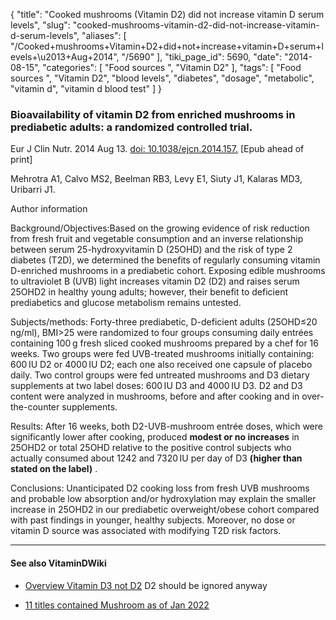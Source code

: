 {
    "title": "Cooked mushrooms (Vitamin D2) did not increase vitamin D serum levels",
    "slug": "cooked-mushrooms-vitamin-d2-did-not-increase-vitamin-d-serum-levels",
    "aliases": [
        "/Cooked+mushrooms+Vitamin+D2+did+not+increase+vitamin+D+serum+levels+\u2013+Aug+2014",
        "/5690"
    ],
    "tiki_page_id": 5690,
    "date": "2014-08-15",
    "categories": [
        "Food sources ",
        "Vitamin D2"
    ],
    "tags": [
        "Food sources ",
        "Vitamin D2",
        "blood levels",
        "diabetes",
        "dosage",
        "metabolic",
        "vitamin d",
        "vitamin d blood test"
    ]
}


### Bioavailability of vitamin D2 from enriched mushrooms in prediabetic adults: a randomized controlled trial.

Eur J Clin Nutr. 2014 Aug 13. [doi: 10.1038/ejcn.2014.157.](https://doi.org/10.1038/ejcn.2014.157.) <span>[Epub ahead of print]</span>

Mehrotra A1, Calvo MS2, Beelman RB3, Levy E1, Siuty J1, Kalaras MD3, Uribarri J1.

Author information

Background/Objectives:Based on the growing evidence of risk reduction from fresh fruit and vegetable consumption and an inverse relationship between serum 25-hydroxyvitamin D (25OHD) and the risk of type 2 diabetes (T2D), we determined the benefits of regularly consuming vitamin D-enriched mushrooms in a prediabetic cohort. Exposing edible mushrooms to ultraviolet B (UVB) light increases vitamin D2 (D2) and raises serum 25OHD2 in healthy young adults; however, their benefit to deficient prediabetics and glucose metabolism remains untested.

Subjects/methods: Forty-three prediabetic, D-deficient adults (25OHD≤20 ng/ml), BMI>25 were randomized to four groups consuming daily entrées containing 100 g fresh sliced cooked mushrooms prepared by a chef for 16 weeks. Two groups were fed UVB-treated mushrooms initially containing: 600 IU D2 or 4000 IU D2; each one also received one capsule of placebo daily. Two control groups were fed untreated mushrooms and D3 dietary supplements at two label doses: 600 IU D3 and 4000 IU D3. D2 and D3 content were analyzed in mushrooms, before and after cooking and in over-the-counter supplements.

Results: After 16 weeks, both D2-UVB-mushroom entrée doses, which were significantly lower after cooking, produced  **modest or no increases**  in 25OHD2 or total 25OHD relative to the positive control subjects who actually consumed about 1242 and 7320 IU per day of D3  **(higher than stated on the label)** .

Conclusions: Unanticipated D2 cooking loss from fresh UVB mushrooms and probable low absorption and/or hydroxylation may explain the smaller increase in 25OHD2 in our prediabetic overweight/obese cohort compared with past findings in younger, healthy subjects. Moreover, no dose or vitamin D source was associated with modifying T2D risk factors.

---

#### See also VitaminDWiki

* [Overview Vitamin D3 not D2](/posts/overview-vitamin-d3-not-d2) D2 should be ignored anyway

* [11 titles contained Mushroom as of Jan 2022](https://VitaminDWiki.com/Overview+Vitamin+D3+not+D2#VitaminDWiki_pages_with_MUSHROOM_S_in_title)